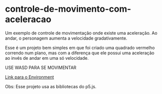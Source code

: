 # controle-de-movimento-com-aceleracao
<p>Um exemplo de controle de movimentação onde existe uma aceleração. Ao andar, o personagem aumenta a velocidade gradativamente.</p>

<p>Esse é um projeto bem simples em que foi criado uma quadrado vermelho correndo num plano, mas com a diferença que ele possui uma aceleração ao invés de andar em uma só velocidade.</p>

<p>USE WASD PARA SE MOVIMENTAR</p>

<p><a href="https://thehecchilles.github.io/controle-de-movimento-com-aceleracao/" target="_blank">Link para o Environment</a></p>

<p>Obs: Esse projeto usa as bibliotecas do p5.js.</p>
